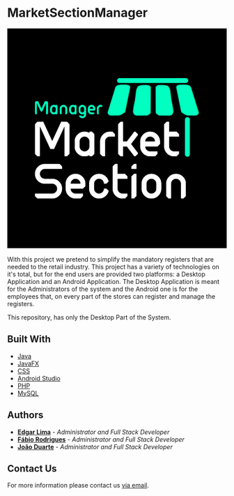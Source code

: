 # MarketSectionManager
![Image description](https://github.com/MarketSectionManager-LEI-ESTGOH/MarketSectionManager-DesktopAPP/blob/main/logo.jpg)

With this project we pretend to simplify the mandatory registers that are needed to the retail industry. This project has a variety of technologies on it's total, but for the end users are provided two platforms: a Desktop Application and an Android Application. The Desktop Application is meant for the Administrators of the system and the Android one is for the employees that, on every part of the stores can register and manage the registers.

This repository, has only the Desktop Part of the System.

## Built With
* [Java](https://www.java.com/en/)
* [JavaFX](https://www.oracle.com/java/technologies/javase/javafx-overview.html)
* [CSS](https://www.w3schools.com/css/default.asp)
* [Android Studio](https://developer.android.com/studio)
* [PHP](https://www.php.net/)
* [MySQL](https://www.mysql.com/)

## Authors
* **[Edgar Lima](https://github.com/EdgarFLima)** - *Administrator and Full Stack Developer*
* **[Fábio Rodrigues](https://github.com/BladedLaner)** - *Administrator and Full Stack Developer*
* **[João Duarte](https://github.com/jduarte98)** - *Administrator and Full Stack Developer*

## Contact Us
For more information please contact us [via email](mailto:marketsectionmanager@gmail.com).
